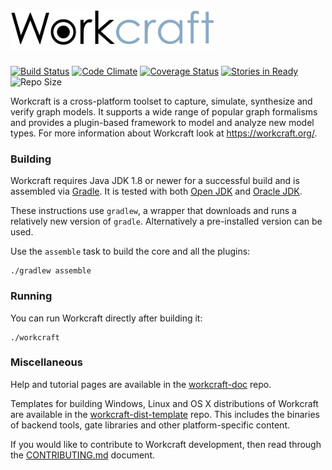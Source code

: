# ![Workcraft logo](logo.png)

[![Build Status](https://travis-ci.org/workcraft/workcraft.svg?branch=master)](https://travis-ci.org/workcraft/workcraft)
[![Code Climate](https://codeclimate.com/github/workcraft/workcraft/badges/gpa.svg)](https://codeclimate.com/github/workcraft/workcraft)
[![Coverage Status](https://coveralls.io/repos/github/workcraft/workcraft/badge.svg?branch=master)](https://coveralls.io/github/workcraft/workcraft?branch=master)
[![Stories in Ready](https://img.shields.io/waffle/label/workcraft/workcraft/status:confirmed.svg?label=issues)](https://waffle.io/workcraft/workcraft)
![Repo Size](https://github-size-badge.herokuapp.com/workcraft/workcraft.svg)


Workcraft is a cross-platform toolset to capture, simulate, synthesize
and verify graph models. It supports a wide range of popular graph
formalisms and provides a plugin-based framework to model and analyze
new model types. For more information about Workcraft look at
https://workcraft.org/.

### Building

Workcraft requires Java JDK 1.8 or newer for a successful build and
is assembled via [Gradle](https://gradle.org/). It is tested with
both [Open JDK](http://openjdk.java.net/) and
[Oracle JDK](http://www.oracle.com/technetwork/java/javase/downloads/index.html).

These instructions use `gradlew`, a wrapper that downloads and runs
a relatively new version of `gradle`. Alternatively a pre-installed
version can be used.

Use the `assemble` task to build the core and all the plugins:

    ./gradlew assemble

### Running

You can run Workcraft directly after building it:

    ./workcraft

### Miscellaneous

Help and tutorial pages are available in the
[workcraft-doc](https://github.com/workcraft/workcraft-doc) repo.

Templates for building Windows, Linux and OS X distributions of
Workcraft are available in the
[workcraft-dist-template](https://github.com/workcraft/workcraft-dist-template)
repo. This includes the binaries of backend tools, gate libraries
and other platform-specific content.

If you would like to contribute to Workcraft development, then read
through the [CONTRIBUTING.md](CONTRIBUTING.md) document.
